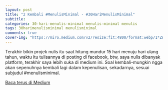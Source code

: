 ```yaml
---  
layout: post
title: "2 Kembali #MenulisMinimal - #30HariMenulisMinimal"
subtitle: 
categories: 30-hari-menulis-minimal menulis-minimal menulis
tags: 30harimenulisminimal menulisminimal
comments: true
cover-img: "https://miro.medium.com/v2/resize:fit:4800/format:webp/1*ZWbeUOB-kZVGuqY-TGqihQ.png"
---
```


Terakhir bikin projek nulis itu saat hitung mundur 15 hari menuju hari ulang tahun, waktu itu tulisannya di posting di facebook, btw, saya nulis dibanyak platform, terakhir saya lebih suka di medium ini. Soal kembali-mungkin ngga akan sepenuhnya kembali lagi dalam kepenulisan, sekadarnya, sesuai subjudul #menulisminimal.

[Baca terus di Medium](https://link.medium.com/5uJQCzldqyb)